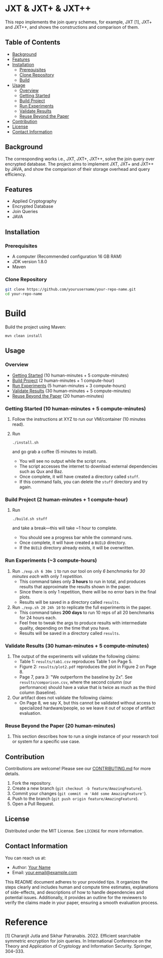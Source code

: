 # JXT & JXT+ & JXT++

This repo implements the join query schemes, for example, JXT [1], JXT+ and JXT++, and shows the constructions and comparison of them. 

## Table of Contents

- [Background](#background)
- [Features](#features)
- [Installation](#installation)
  - [Prerequisites](#prerequisites)
  - [Clone Repository](#clone-repository)
  - [Build](#build)
- [Usage](#usage)
  - [Overview](#overview)
  - [Getting Started](#getting-started)
  - [Build Project](#build-project)
  - [Run Experiments](#run-experiments)
  - [Validate Results](#validate-results)
  - [Reuse Beyond the Paper](#reuse-beyond-the-paper)
- [Contribution](#contribution)
- [License](#license)
- [Contact Information](#contact-information)

## Background

The corresponding works i.e., JXT, JXT+, JXT++, solve the join query over encrypted database. The project aims to implement JXT, JXT+ and JXT++ by JAVA, and show the comparison of their storage overhead and query efficiency. 

## Features

- Applied Cryptography
- Encrypted Database
- Join Queries
- JAVA

## Installation

### Prerequisites

- A computer (Recommended configuration 16 GB RAM)
- JDK version 1.8.0
- Maven

### Clone Repository

```bash
git clone https://github.com/yourusername/your-repo-name.git
cd your-repo-name
```

# Build

Build the project using Maven:

```
mvn clean install
```

## Usage

### Overview

- [Getting Started](https://idealab.alibaba-inc.com/ideaTalk#getting-started) (10 human-minutes + 5 compute-minutes)
- [Build Project](https://idealab.alibaba-inc.com/ideaTalk#build-project) (2 human-minutes + 1 compute-hour)
- [Run Experiments](https://idealab.alibaba-inc.com/ideaTalk#run-experiments) (5 human-minutes + 3 compute-hours)
- [Validate Results](https://idealab.alibaba-inc.com/ideaTalk#validate-results) (30 human-minutes + 5 compute-minutes)
- [Reuse Beyond the Paper](https://idealab.alibaba-inc.com/ideaTalk#reuse-beyond-the-paper) (20 human-minutes)

### Getting Started (10 human-minutes + 5 compute-minutes)

1. Follow the instructions at XYZ to run our VM/container (10 minutes read).

2. Run

    

   ```
   ./install.sh
   ```

    

   and go grab a coffee (5 minutes to install).

   - You will see no output while the script runs.
   - The script accesses the internet to download external dependencies such as Qux and Baz.
   - Once complete, it will have created a directory called `stuff`.
   - If this command fails, you can delete the `stuff` directory and try again.

### Build Project (2 human-minutes + 1 compute-hour)

1. Run

    

   ```
   ./build.sh stuff
   ```

    

   and take a break—this will take ~1 hour to complete.

   - You should see a progress bar while the command runs.
   - Once complete, it will have created a `BUILD` directory.
   - If the `BUILD` directory already exists, it will be overwritten.

### Run Experiments (~3 compute-hours)

1. Run `./exp.sh 6 30m 1` to run our tool on only *6 benchmarks* for *30 minutes each* with only *1 repetition*.
   - This command takes only **3 hours** to run in total, and produces results that approximate the results shown in the paper.
   - Since there is only 1 repetition, there will be no error bars in the final plots.
   - Results will be saved in a directory called `results`.
2. Run `./exp.sh 20 24h 10` to replicate the full experiments in the paper.
   - This command takes **200 days** to run 10 reps of all 20 benchmarks for 24 hours each.
   - Feel free to tweak the args to produce results with intermediate quality, depending on the time that you have.
   - Results will be saved in a directory called `results`.

### Validate Results (30 human-minutes + 5 compute-minutes)

1. The output of the experiments will validate the following claims:
   - Table 1: `results/tab1.csv` reproduces Table 1 on Page 5.
   - Figure 2: `results/plot2.pdf` reproduces the plot in Figure 2 on Page 8.
   - Page 7, para 3: "We outperform the baseline by 2x". See `results/comparison.csv`, where the second column (our performance) should have a value that is twice as much as the third column (baseline).
2. Our artifact does not validate the following claims:
   - On Page 8, we say X, but this cannot be validated without access to specialized hardware/people, so we leave it out of scope of artifact evaluation.

### Reuse Beyond the Paper (20 human-minutes)

1. This section describes how to run a single instance of your research tool or system for a specific use case.

## Contribution

Contributions are welcome! Please see our [CONTRIBUTING.md](https://idealab.alibaba-inc.com/CONTRIBUTING.md) for more details.

1. Fork the repository.
2. Create a new branch (`git checkout -b feature/AmazingFeature`).
3. Commit your changes (`git commit -m 'Add some AmazingFeature'`).
4. Push to the branch (`git push origin feature/AmazingFeature`).
5. Open a Pull Request.

## License

Distributed under the MIT License. See `LICENSE` for more information.

## Contact Information

You can reach us at:

- Author: [Your Name](https://github.com/yourusername)
- Email: [your.email@example.com](mailto:your.email@example.com)

This README document adheres to your provided tips. It organizes the steps clearly and includes human and compute time estimates, explanations of side-effects, and descriptions of how to handle dependencies and potential issues. Additionally, it provides an outline for the reviewers to verify the claims made in your paper, ensuring a smooth evaluation process.

# Reference

[1] Charanjit Jutla and Sikhar Patranabis. 2022. Efficient searchable symmetric encryption for join queries. In International Conference on the Theory and Application of Cryptology and Information Security. Springer, 304–333.